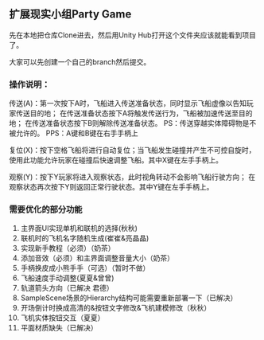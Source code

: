 ## 扩展现实小组Party Game
<p>先在本地把仓库Clone进去，然后用Unity Hub打开这个文件夹应该就能看到项目了。</p>
<p>大家可以先创建一个自己的branch然后提交。<p>

<h3>操作说明：</h3>

<p>传送(A)：第一次按下A时，飞船进入传送准备状态，同时显示飞船虚像以告知玩家传送目的地；
        在传送准备状态按下A将触发传送行为，飞船被加速传送至目的地；
        在传送准备状态按下B则解除传送准备状态。
        PS：传送穿越实体障碍物是不被允许的。
        PPS：A键和B键在右手手柄上</p>

<p>复位(X)：按下空格飞船将进行自动复位；当飞船发生碰撞并产生不可控自旋时，
        使用此功能允许玩家在碰撞后快速调整飞船。其中X键在左手手柄上。</p>

<p>观察(Y)：按下Y玩家将进入观察状态，此时视角转动不会影响飞船行驶方向；
        在观察状态再次按下Y则返回正常行驶状态。其中Y键在左手手柄上。</p>

<h3>需要优化的部分功能</h3>	
<ol>
<li>主界面UI实现单机和联机的选择(秋秋)</li>
<li>联机时的飞机名字随机生成(崔崔&亮晶晶)</li>
<li>实现新手教程（必须）（奶茶）</li>
<li>添加音效（必须）和主界面调整音量大小（奶茶）</li>
<li>手柄换皮成小熊手手（可选）（暂时不做）</li>
<li>飞船速度手动调整(夏夏&曾曾)</li>
<li>轨道箭头方向（已解决 君德）</li>
<li>SampleScene场景的Hierarchy结构可能需要重新部署一下（已解决）</li>
<li>开场倒计时换成高清的&按钮文字修改&飞机建模修改（秋秋）</li>
<li>飞机实体按钮交互（夏夏）</li>
<li>平面材质缺失（已解决）</li>
</ol>




